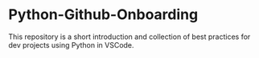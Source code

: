 # Python-Github-Onboarding
This repository is a short introduction and collection of best practices for dev projects using Python in VSCode.
